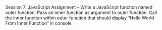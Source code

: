 Session 7: JavaScript
Assignment – Write a JavaScript function named outer
function. Pass an inner function as argument to outer function.
Call the inner function within outer function that should
display “Hello World From Inner Function” in console.
